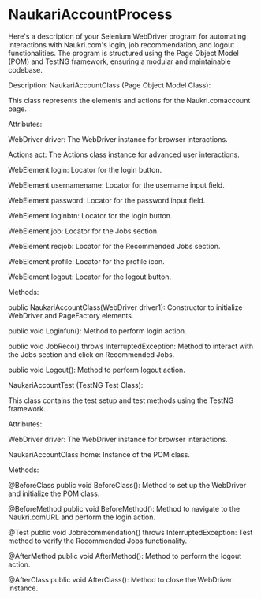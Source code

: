 # NaukariAccountProcess
Here's a description of your Selenium WebDriver program for automating interactions with Naukri.com's login, job recommendation, and logout functionalities. The program is structured using the Page Object Model (POM) and TestNG framework, ensuring a modular and maintainable codebase.

Description:
NaukariAccountClass (Page Object Model Class):

This class represents the elements and actions for the Naukri.comaccount page.

Attributes:

WebDriver driver: The WebDriver instance for browser interactions.

Actions act: The Actions class instance for advanced user interactions.

WebElement login: Locator for the login button.

WebElement usernamename: Locator for the username input field.

WebElement password: Locator for the password input field.

WebElement loginbtn: Locator for the login button.

WebElement job: Locator for the Jobs section.

WebElement recjob: Locator for the Recommended Jobs section.

WebElement profile: Locator for the profile icon.

WebElement logout: Locator for the logout button.

Methods:

public NaukariAccountClass(WebDriver driver1): Constructor to initialize WebDriver and PageFactory elements.

public void Loginfun(): Method to perform login action.

public void JobReco() throws InterruptedException: Method to interact with the Jobs section and click on Recommended Jobs.

public void Logout(): Method to perform logout action.

NaukariAccountTest (TestNG Test Class):

This class contains the test setup and test methods using the TestNG framework.

Attributes:

WebDriver driver: The WebDriver instance for browser interactions.

NaukariAccountClass home: Instance of the POM class.

Methods:

@BeforeClass public void BeforeClass(): Method to set up the WebDriver and initialize the POM class.

@BeforeMethod public void BeforeMethod(): Method to navigate to the Naukri.comURL and perform the login action.

@Test public void Jobrecommendation() throws InterruptedException: Test method to verify the Recommended Jobs functionality.

@AfterMethod public void AfterMethod(): Method to perform the logout action.

@AfterClass public void AfterClass(): Method to close the WebDriver instance.
